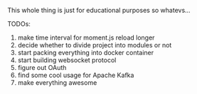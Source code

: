 This whole thing is just for educational purposes so whatevs...

TODOs:

1. make time interval for moment.js reload longer
1. decide whether to divide project into modules or not
1. start packing everything into docker container
1. start building websocket protocol
1. figure out OAuth
1. find some cool usage for Apache Kafka
1. make everything awesome
